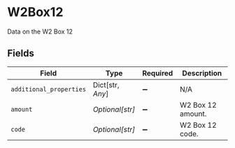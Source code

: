 # W2Box12

Data on the W2 Box 12


## Fields

| Field                   | Type                    | Required                | Description             |
| ----------------------- | ----------------------- | ----------------------- | ----------------------- |
| `additional_properties` | Dict[str, *Any*]        | :heavy_minus_sign:      | N/A                     |
| `amount`                | *Optional[str]*         | :heavy_minus_sign:      | W2 Box 12 amount.       |
| `code`                  | *Optional[str]*         | :heavy_minus_sign:      | W2 Box 12 code.         |